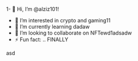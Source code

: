1- 👋 Hi, I’m @alziz101!
- 👀 I’m interested in crypto and gaming11
- 🌱 I’m currently learning dadaw
- 💞️ I’m looking to collaborate on NFTewd1adsadw
- ⚡ Fun fact: .. FINALLY
<!---aaa
alziz101/alziz101 is a ✨ special ✨ repository be1cause its `README.md` (this file) appears on your GitHub profile.
You can click the Preview link to take a look at your changes.!
--->asd
